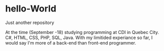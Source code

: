 # hello-World
Just another repository

At the time (September -18) studying programming at CDI in Quebec City.
C#, HTML, CSS, PHP, SQL, Java. With my limitided experiance so far, I would say I'm more of a back-end than front-end programmer. 
